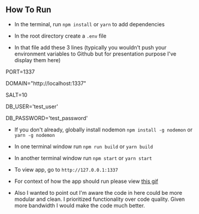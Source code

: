 ## How To Run

* In the terminal, run `npm install` or `yarn` to add dependencies

* In the root directory create a `.env` file

* In that file add these 3 lines (typically you wouldn't push your environment variables to Github but for presentation purpose I've display them here)

PORT=1337

DOMAIN="http://localhost:1337"

SALT=10

DB_USER='test_user'

DB_PASSWORD='test_password'

* If you don't already, globally install nodemon `npm install -g nodemon` or `yarn -g nodemon`

* In one terminal window run `npm run build` or `yarn build`

* In another terminal window run `npm start` or `yarn start`

* To view app, go to `http://127.0.0.1:1337`

* For context of how the app should run please view [this gif](https://media.giphy.com/media/l0Iye9w3CFoz5rP2w/source.gif)

* Also I wanted to point out I'm aware the code in here could be more modular and clean. I prioritized functionality over code quality. Given more bandwidth I would make the code much better.